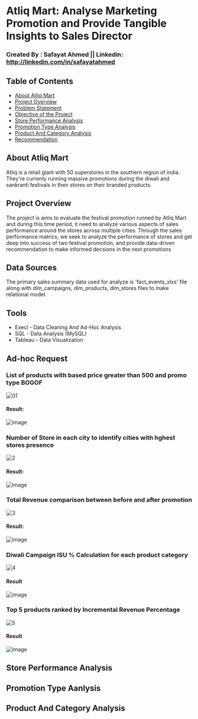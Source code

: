 # Atliq Mart: Analyse Marketing Promotion and Provide Tangible Insights to Sales Director

### Created By : Safayat Ahmed || Linkedin: http://linkedin.com/in/safayatahmed

## Table of Contents

 - [About Atliq Mart](#about-atliq-mart)
 - [Project Overview](#project-overview)
 - [Problem Statement](#problem-statement)
 - [Objective of the Project](#objective-of-the-project)
 - [Store Performance Analysis](#store-performance-analysis)
 - [Promotion Type Analysis](#promotion-type-analysis)
 - [Product And Category Analysis](#product-and-category-analysis)
 - [Recommendation](#recommendation)


## About Atliq Mart

Atliq is a retail giant with 50 superstores in the southern region of india. They're currenly running massive promotions during the diwali and sankranti festivals in their stores on their branded products.

## Project Overview


The project is aims to evaluate the festival promotion runned by Atliq Mart and during this time period, it need to analyze various aspects of sales performance around the stores across multiple cities. Through the sales performance matrics, we seek to analyze the performance of stores and get deep into success of two festival promotion, and provide data-driven recommendation to make informed decsions in the next promotions 


## Data Sources

The primary sales summary data used for analyze is 'fact_events_xlxs' file along with dim_campaigns, dim_products, dim_stores files to make relational model.

## Tools

- Execl - Data Cleaning And Ad-Hoc Analysis
- SQL - Data Analysis (MySQL)
- Tableau - Data Visualization

## Ad-hoc Request

### List of products with based price greater than 500 and promo type BOGOF

![01](https://github.com/safayat-171/Analyse-Promotions-and-Provide-Tangible-Insights-to-Sales-Director/assets/100015367/5312a7ed-8400-4a43-8036-2d29dd3eec72)

#### Result:

![image](https://github.com/safayat-171/Analyse-Promotions-and-Provide-Tangible-Insights-to-Sales-Director/assets/100015367/7b2a1291-1cc8-45f6-914c-60ff4c234a43)

### Number of Store in each city to identify cities with hghest stores presence

![2](https://github.com/safayat-171/Analyse-Promotions-and-Provide-Tangible-Insights-to-Sales-Director/assets/100015367/5526061d-df2b-464c-bdf4-e0587f07f1d6)

#### Result:

![image](https://github.com/safayat-171/Analyse-Promotions-and-Provide-Tangible-Insights-to-Sales-Director/assets/100015367/808f5718-6d9f-47a1-a625-2ffb033a4db8)

### Total Revenue comparison between before and after promotion 

![3](https://github.com/safayat-171/Analyse-Promotions-and-Provide-Tangible-Insights-to-Sales-Director/assets/100015367/16eff8e5-caff-4e7e-b504-6a3d726192b0)

#### Result:

![image](https://github.com/safayat-171/Analyse-Promotions-and-Provide-Tangible-Insights-to-Sales-Director/assets/100015367/04193bc6-3edc-42e8-a396-e4db038abb29)

### Diwali Campaign ISU % Calculation for each product category

![4](https://github.com/safayat-171/Analyse-Promotions-and-Provide-Tangible-Insights-to-Sales-Director/assets/100015367/273372ae-d7d8-4622-9a87-fba667a0c2cf)

#### Result

![image](https://github.com/safayat-171/Analyse-Promotions-and-Provide-Tangible-Insights-to-Sales-Director/assets/100015367/2fcde4c6-a6f5-4539-974d-715847b9e56c)

### Top 5 products ranked by Incremental Revenue Percentage

![5](https://github.com/safayat-171/Analyse-Promotions-and-Provide-Tangible-Insights-to-Sales-Director/assets/100015367/ba8dd334-471a-4e6d-846f-5757f56caaf3)

#### Result

![image](https://github.com/safayat-171/Analyse-Promotions-and-Provide-Tangible-Insights-to-Sales-Director/assets/100015367/f5be1075-5593-4bb6-ae21-4b990bde943e)

## Store Performance Analysis
## Promotion Type Aanlysis
## Product And Category Analysis
